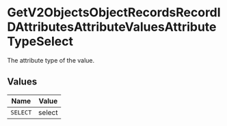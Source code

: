 # GetV2ObjectsObjectRecordsRecordIDAttributesAttributeValuesAttributeTypeSelect

The attribute type of the value.


## Values

| Name     | Value    |
| -------- | -------- |
| `SELECT` | select   |